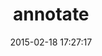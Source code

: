 ---
layout: post
title:  "annotate"
repo:   "ctran/annotate_models"
date:   2015-02-18 17:27:17
gemurl: http://github.com/ctran/annotate_models
---